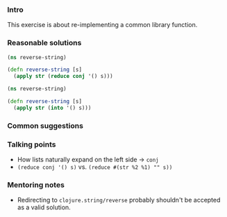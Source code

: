 ### Intro

This exercise is about re-implementing a common library function.

### Reasonable solutions

```clojure
(ns reverse-string)

(defn reverse-string [s]
  (apply str (reduce conj '() s)))
```

```clojure
(ns reverse-string)

(defn reverse-string [s]
  (apply str (into '() s)))
```

### Common suggestions

### Talking points
- How lists naturally expand on the left side -> `conj`
- `(reduce conj '() s)` vs. `(reduce #(str %2 %1) "" s))`

### Mentoring notes
- Redirecting to `clojure.string/reverse` probably shouldn't be accepted as a
  valid solution.
